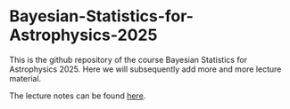 # Bayesian-Statistics-for-Astrophysics-2025

This is the github repository of the course Bayesian Statistics for Astrophysics 2025. Here we will subsequently add more and more lecture material.

The lecture notes can be found [here](<https://bayesian-statistics-for-astrophysics-2025.readthedocs.io/en/latest/tutorial1/tutorial1.html>).</br>
